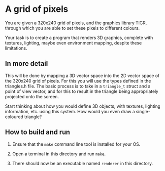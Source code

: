 # A grid of pixels

You are given a 320x240 grid of pixels, and the graphics library TIGR, through which you are able to set these pixels to different colours.

Your task is to create a program that renders 3D graphics, complete with textures, lighting, maybe even environment mapping, despite these limitations. 

## In more detail

This will be done by mapping a 3D vector space into the 2D vector space of the 320x240 grid of pixels. For this you will use the types defined in the triangles.h file. The basic process is to take in a `triangle_t` struct and a point of view vector, and for this to result in the triangle being appropriately projected onto the screen.

Start thinking about how you would define 3D objects, with textures, lighting information, etc. using this system. How would you even draw a single-coloured triangle?

## How to build and run

1. Ensure that the `make` command line tool is installed for your OS.

2. Open a terminal in this directory and run `make`.

3. There should now be an executable named `renderer` in this directory.
